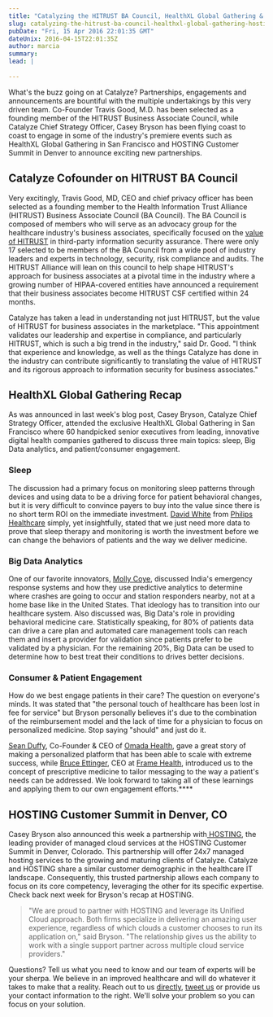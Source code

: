 ```yaml
---
title: "Catalyzing the HITRUST BA Council, HealthXL Global Gathering & HOSTING Partnership"
slug: catalyzing-the-hitrust-ba-council-healthxl-global-gathering-hosting-partnership
pubDate: "Fri, 15 Apr 2016 22:01:35 GMT"
dateUnix: 2016-04-15T22:01:35Z
author: marcia
summary: 
lead: |
    
---
```


What's the buzz going on at Catalyze? Partnerships, engagements and announcements are bountiful with the multiple undertakings by this very driven team. Co-Founder Travis Good, M.D. has been selected as a founding member of the HITRUST Business Associate Council, while Catalyze Chief Strategy Officer, Casey Bryson has been flying coast to coast to engage in some of the industry's premiere events such as HealthXL Global Gathering in San Francisco and HOSTING Customer Summit in Denver to announce exciting new partnerships. 

## Catalyze Cofounder on HITRUST BA Council 

Very excitingly, Travis Good, MD, CEO and chief privacy officer has been selected as a founding member to the Health Information Trust Alliance (HITRUST) Business Associate Council (BA Council). The BA Council is composed of members who will serve as an advocacy group for the healthcare industry's business associates, specifically focused on the [value of HITRUST][1] in third-party information security assurance. There were only 17 selected to be members of the BA Council from a wide pool of industry leaders and experts in technology, security, risk compliance and audits. The HITRUST Alliance will lean on this council to help shape HITRUST's approach for business associates at a pivotal time in the industry where a growing number of HIPAA-covered entities have announced a requirement that their business associates become HITRUST CSF certified within 24 months.

Catalyze has taken a lead in understanding not just HITRUST, but the value of HITRUST for business associates in the marketplace. "This appointment validates our leadership and expertise in compliance, and particularly HITRUST, which is such a big trend in the industry," said Dr. Good. "I think that experience and knowledge, as well as the things Catalyze has done in the industry can contribute significantly to translating the value of HITRUST and its rigorous approach to information security for business associates."

## HealthXL Global Gathering Recap

As was announced in last week's blog post, Casey Bryson, Catalyze Chief Strategy Officer, attended the exclusive HealthXL Global Gathering in San Francisco where 60 handpicked senior executives from leading, innovative digital health companies gathered to discuss three main topics: sleep, Big Data analytics, and patient/consumer engagement.

### Sleep

The discussion had a primary focus on monitoring sleep patterns through devices and using data to be a driving force for patient behavioral changes, but it is very difficult to convince payers to buy into the value since there is no short term ROI on the immediate investment. [David White][2] from [Philips Healthcare][3] simply, yet insightfully, stated that we just need more data to prove that sleep therapy and monitoring is worth the investment before we can change the behaviors of patients and the way we deliver medicine.

### Big Data Analytics

One of our favorite innovators, [Molly Coye][4], discussed India's emergency response systems and how they use predictive analytics to determine where crashes are going to occur and station responders nearby, not at a home base like in the United States. That ideology has to transition into our healthcare system. Also discussed was, Big Data's role in providing behavioral medicine care. Statistically speaking, for 80% of patients data can drive a care plan and automated care management tools can reach them and insert a provider for validation since patients prefer to be validated by a physician. For the remaining 20%, Big Data can be used to determine how to best treat their conditions to drives better decisions.

### Consumer & Patient Engagement

How do we best engage patients in their care? The question on everyone's minds. It was stated that "the personal touch of healthcare has been lost in fee for service" but Bryson personally believes it's due to the combination of the reimbursement model and the lack of time for a physician to focus on personalized medicine. Stop saying "should" and just do it. 

[Sean Duffy][5], Co-Founder & CEO of [Omada Health][6], gave a great story of making a personalized platform that has been able to scale with extreme success, while [Bruce Ettinger][7], CEO at [Frame Health][8], introduced us to the concept of prescriptive medicine to tailor messaging to the way a patient's needs can be addressed. We look forward to taking all of these learnings and applying them to our own engagement efforts.****

## HOSTING Customer Summit in Denver, CO

Casey Bryson also announced this week a partnership with[ HOSTING][9], the leading provider of managed cloud services at the HOSTING Customer Summit in Denver, Colorado. This partnership will offer 24x7 managed hosting services to the growing and maturing clients of Catalyze. Catalyze and HOSTING share a similar customer demographic in the healthcare IT landscape. Consequently, this trusted partnership allows each company to focus on its core competency, leveraging the other for its specific expertise. Check back next week for Bryson's recap at HOSTING.

> "We are proud to partner with HOSTING and leverage its Unified Cloud approach. Both firms specialize in delivering an amazing user experience, regardless of which clouds a customer chooses to run its application on," said Bryson. "The relationship gives us the ability to work with a single support partner across multiple cloud service providers."

Questions? Tell us what you need to know and our team of experts will be your sherpa. We believe in an improved healthcare and will do whatever it takes to make that a reality. Reach out to us [directly][10], [tweet us][11] or provide us your contact information to the right. We'll solve your problem so you can focus on your solution.

[1]: https://catalyze.io/hitrust
[2]: https://www.linkedin.com/in/david-white-7a28895
[3]: http://www.usa.philips.com/
[4]: https://www.linkedin.com/in/molly-coye-921a358
[5]: https://www.linkedin.com/in/seanpduffy
[6]: https://omadahealth.com/
[7]: https://www.linkedin.com/in/brettinger
[8]: http://www.framehealth.com/
[9]: http://www.hosting.com
[10]: mailto:hello%40catalyze.io
[11]: https://twitter.com/catalyzeio
